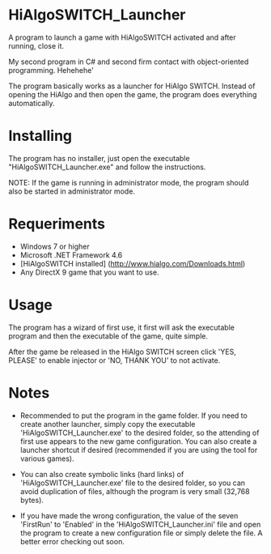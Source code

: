 # HiAlgoSWITCH_Launcher
A program to launch a game with HiAlgoSWITCH activated and after running, close it.

My second program in C# and second firm contact with object-oriented programming. Hehehehe'

The program basically works as a launcher for HiAlgo SWITCH. Instead of opening the HiAlgo and then open the game, the program does everything automatically.

# Installing
The program has no installer, just open the executable "HiAlgoSWITCH_Launcher.exe" and follow the instructions.

NOTE: If the game is running in administrator mode, the program should also be started in administrator mode.

# Requeriments
* Windows 7 or higher
* Microsoft .NET Framework 4.6
* [HiAlgoSWITCH installed] (http://www.hialgo.com/Downloads.html)
* Any DirectX 9 game that you want to use.

# Usage
The program has a wizard of first use, it first will ask the executable program and then the executable of the game, quite simple.

After the game be released in the HiAlgo SWITCH screen click 'YES, PLEASE' to enable injector or 'NO, THANK YOU' to not activate.

# Notes
* Recommended to put the program in the game folder. If you need to create another launcher, simply copy the executable 'HiAlgoSWITCH_Launcher.exe' to the desired folder, so the attending of first use appears to the new game configuration. You can also create a launcher shortcut if desired (recommended if you are using the tool for various games).

* You can also create symbolic links (hard links) of 'HiAlgoSWITCH_Launcher.exe' file to the desired folder, so you can avoid duplication of files, although the program is very small (32,768 bytes). 

* If you have made the wrong configuration, the value of the seven 'FirstRun' to 'Enabled' in the 'HiAlgoSWITCH_Launcher.ini' file and open the program to create a new configuration file or simply delete the file. A better error checking out soon.
